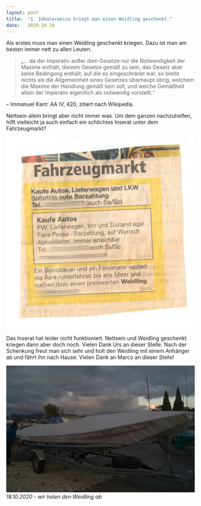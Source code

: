 ```yaml
---
layout: post
title:  "1. Idealerweise kriegt man einen Weidling geschenkt."
date:   2020-10-18
---
```


Als erstes muss man einen Weidling geschenkt kriegen. Dazu ist man am besten immer nett zu allen Leuten.

> „… da der Imperativ außer dem Gesetze nur die Notwendigkeit der Maxime enthält, diesem Gesetze gemäß zu sein, das Gesetz aber keine Bedingung enthält, auf die es eingeschränkt war, so bleibt nichts als die Allgemeinheit eines Gesetzes überhaupt übrig, welchem die Maxime der Handlung gemäß sein soll, und welche Gemäßheit allein der Imperativ eigentlich als notwendig vorstellt.“

– Immanuel Kant: AA IV, 420, zitiert nach Wikipedia.


Nettsein allein bringt aber nicht immer was. Um dem ganzen nachzuhelfen, hilft vielleicht ja auch einfach ein schlichtes Inserat unter dem Fahrzeugmarkt?

![weidling](/img/weidling_ausschreibung.jpg)


Das Inserat hat leider nicht funktioniert. Nettsein und Weidling geschenkt kriegen dann aber doch noch. Vielen Dank Urs an dieser Stelle. Nach der Schenkung freut man sich sehr und holt den Weidling mit einem Anhänger ab und fährt ihn nach Hause. Vielen Dank an Marco an dieser 
Stelle!

![weidling](/img/1.jpg)
*18.10.2020 - wir holen den Weidling ab*


